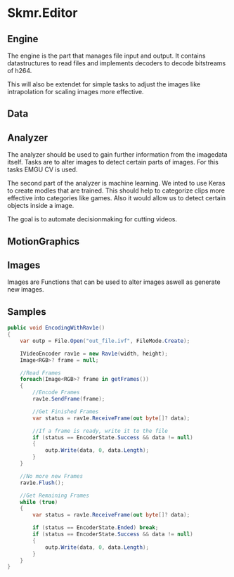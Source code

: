 # Skmr.Editor

## Engine

The engine is the part that manages file input and output. It contains datastructures to read files and implements decoders to decode bitstreams of h264.

This will also be extendet for simple tasks to adjust the images like intrapolation for scaling images more effective.

## Data

## Analyzer

The analyzer should be used to gain further information from the imagedata itself. Tasks are to alter images to detect certain parts of images. For this tasks EMGU CV is used.

The second part of the analyzer is machine learning. We inted to use Keras to create modles that are trained. This should help to categorize clips more effective into categories like games. Also it would allow us to detect certain objects inside a image.

The goal is to automate decisionmaking for cutting videos.

## MotionGraphics

## Images

Images are Functions that can be used to alter images aswell as generate new images.

## Samples
```csharp
public void EncodingWithRav1e()
{
    var outp = File.Open("out_file.ivf", FileMode.Create);

    IVideoEncoder rav1e = new Rav1e(width, height);
    Image<RGB>? frame = null;

    //Read Frames
    foreach(Image<RGB>? frame in getFrames())
    {
        //Encode Frames
        rav1e.SendFrame(frame);

        //Get Finished Frames
        var status = rav1e.ReceiveFrame(out byte[]? data);

        //If a frame is ready, write it to the file
        if (status == EncoderState.Success && data != null)
        {
            outp.Write(data, 0, data.Length);
        }
    }

    //No more new Frames
    rav1e.Flush();

    //Get Remaining Frames
    while (true)
    {
        var status = rav1e.ReceiveFrame(out byte[]? data);

        if (status == EncoderState.Ended) break;
        if (status == EncoderState.Success && data != null)
        {
            outp.Write(data, 0, data.Length);
        }
    }
}
```
  
